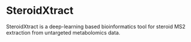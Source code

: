 # SteroidXtract

SteroidXtract is a deep-learning based bioinformatics tool for steroid MS2 extraction from untargeted metabolomics data.
